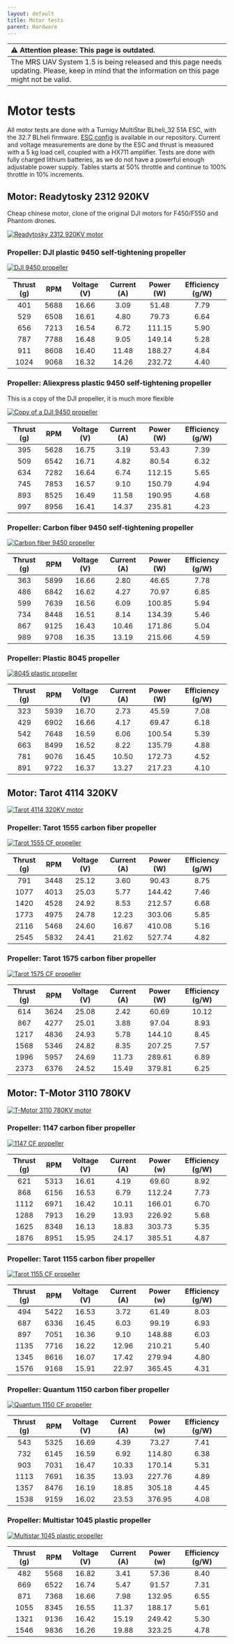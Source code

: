 ```yaml
---
layout: default
title: Motor tests
parent: Hardware
---
```


| :warning: **Attention please: This page is outdated.**                                                                                           |
| :---                                                                                                                                             |
| The MRS UAV System 1.5 is being released and this page needs updating. Please, keep in mind that the information on this page might not be valid. |

# Motor tests
All motor tests are done with a Turnigy MultiStar BLheli_32 51A ESC, with the 32.7 BLheli firmware. [ESC config](https://github.com/ctu-mrs/uav_core/blob/master/miscellaneous/blheli32_esc_config/T650/T650_M1.ini) is available in our repository. 
Current and voltage measurements are done by the ESC and thrust is measured with a 5 kg load cell, coupled with a HX711 amplifier.
Tests are done with fully charged lithium batteries, as we do not have a powerful enough adjustable power supply.
Tables starts at 50% throttle and continue to 100% throttle in 10% increments.


## Motor: Readytosky 2312 920KV
Cheap chinese motor, clone of the original DJI motors for F450/F550 and Phantom drones.

[![](fig/motor_tests/2312_920KV_readytosky.jpg "Readytosky 2312 920KV motor")](fig/motor_tests/2312_920KV_readytosky.jpg)

### Propeller: DJI plastic 9450 self-tightening propeller

[![](fig/motor_tests/9450DJI.jpg "DJI 9450 propeller")](fig/motor_tests/9450DJI.jpg)

| Thrust (g) | RPM   | Voltage (V) | Current (A) | Power (W) | Efficiency (g/W) |
| :---:      | :---: | :---:       | :---:       | :---:     | :---:            |
| 401        | 5688  | 16.66       | 3.09        | 51.48     | 7.79             |
| 529        | 6508  | 16.61       | 4.80        | 79.73     | 6.64             |
| 656        | 7213  | 16.54       | 6.72        | 111.15    | 5.90             |
| 787        | 7788  | 16.48       | 9.05        | 149.14    | 5.28             |
| 911        | 8608  | 16.40       | 11.48       | 188.27    | 4.84             |
| 1024       | 9068  | 16.32       | 14.26       | 232.72    | 4.40             |

### Propeller: Aliexpress plastic 9450 self-tightening propeller
This is a copy of the DJI propeller, it is much more flexible

[![](fig/motor_tests/9450Fake.jpg "Copy of a DJI 9450 propeller")](fig/motor_tests/9450Fake.jpg)

| Thrust (g) | RPM   | Voltage (V) | Current (A) | Power (W) | Efficiency (g/W) |
| :---:      | :---: | :---:       | :---:       | :---:     | :---:            |
| 395        | 5628  | 16.75       | 3.19        | 53.43     | 7.39             |
| 509        | 6542  | 16.71       | 4.82        | 80.54     | 6.32             |
| 634        | 7282  | 16.64       | 6.74        | 112.15    | 5.65             |
| 745        | 7853  | 16.57       | 9.10        | 150.79    | 4.94             |
| 893        | 8525  | 16.49       | 11.58       | 190.95    | 4.68             |
| 997        | 8956  | 16.41       | 14.37       | 235.81    | 4.23             |

### Propeller: Carbon fiber 9450 self-tightening propeller

[![](fig/motor_tests/9450CF.jpg "Carbon fiber 9450 propeller")](fig/motor_tests/9450CF.jpg)

| Thrust (g) | RPM   | Voltage (V) | Current (A) | Power (W) | Efficiency (g/W) |
| :---:      | :---: | :---:       | :---:       | :---:     | :---:            |
| 363        | 5899  | 16.66       | 2.80        | 46.65     | 7.78             |
| 486        | 6842  | 16.62       | 4.27        | 70.97     | 6.85             |
| 599        | 7639  | 16.56       | 6.09        | 100.85    | 5.94             |
| 734        | 8448  | 16.51       | 8.14        | 134.39    | 5.46             |
| 867        | 9125  | 16.43       | 10.46       | 171.86    | 5.04             |
| 989        | 9708  | 16.35       | 13.19       | 215.66    | 4.59             |

### Propeller: Plastic 8045 propeller

[![](fig/motor_tests/8045VIO.jpg "8045 plastic propeller")](fig/motor_tests/8045VIO.jpg)

| Thrust (g) | RPM   | Voltage (V) | Current (A) | Power (W) | Efficiency (g/W) |
| :---:      | :---: | :---:       | :---:       | :---:     | :---:            |
| 323        | 5939  | 16.70       | 2.73        | 45.59     | 7.08             |
| 429        | 6902  | 16.66       | 4.17        | 69.47     | 6.18             |
| 542        | 7648  | 16.59       | 6.06        | 100.54    | 5.39             |
| 663        | 8499  | 16.52       | 8.22        | 135.79    | 4.88             |
| 781        | 9076  | 16.45       | 10.50       | 172.73    | 4.52             |
| 891        | 9722  | 16.37       | 13.27       | 217.23    | 4.10             |

## Motor: Tarot 4114 320KV

[![](fig/motor_tests/4114Tarot.jpg "Tarot 4114 320KV motor")](fig/motor_tests/4114Tarot.jpg)

### Propeller: Tarot 1555 carbon fiber propeller

[![](fig/motor_tests/1555Tarot.jpg "Tarot 1555 CF propeller")](fig/motor_tests/1555Tarot.jpg)

| Thrust (g) | RPM   | Voltage (V) | Current (A) | Power (W) | Efficiency (g/W) |
| :---:      | :---: | :---:       | :---:       | :---:     | :---:            |
| 791        | 3448  | 25.12       | 3.60        | 90.43     | 8.75             |
| 1077       | 4013  | 25.03       | 5.77        | 144.42    | 7.46             |
| 1420       | 4528  | 24.92       | 8.53        | 212.57    | 6.68             |
| 1773       | 4975  | 24.78       | 12.23       | 303.06    | 5.85             |
| 2116       | 5468  | 24.60       | 16.67       | 410.08    | 5.16             |
| 2545       | 5832  | 24.41       | 21.62       | 527.74    | 4.82             |

### Propeller: Tarot 1575 carbon fiber propeller

[![](fig/motor_tests/1575Tarot.jpg "Tarot 1575 CF propeller")](fig/motor_tests/1575Tarot.jpg)

| Thrust (g) | RPM   | Voltage (V) | Current (A) | Power (W) | Efficiency (g/W) |
| :---:      | :---: | :---:       | :---:       | :---:     | :---:            |
| 614        | 3624  | 25.08       | 2.42        | 60.69     | 10.12            |
| 867        | 4277  | 25.01       | 3.88        | 97.04     | 8.93             |
| 1217       | 4836  | 24.93       | 5.78        | 144.10    | 8.45             |
| 1568       | 5346  | 24.82       | 8.35        | 207.25    | 7.57             |
| 1996       | 5957  | 24.69       | 11.73       | 289.61    | 6.89             |
| 2373       | 6376  | 24.52       | 15.49       | 379.81    | 6.25             |


## Motor: T-Motor 3110 780KV

[![](fig/motor_tests/MN3110.jpg "T-Motor 3110 780KV motor")](fig/motor_tests/MN3110.jpg)

### Propeller: 1147 carbon fiber propeller

[![](fig/motor_tests/1147CF.jpg "1147 CF propeller")](fig/motor_tests/1147CF.jpg)

| Thrust (g) | RPM         | Voltage (V) | Current (A) | Power (w)        | Efficiency (g/W) |
| :---:      | :---:       | :---:       | :---:       | :---:            | :---:            |
| 621        | 5313        | 16.61       | 4.19        | 69.60            | 8.92             |
| 868        | 6156        | 16.53       | 6.79        | 112.24           | 7.73             |
| 1112       | 6971        | 16.42       | 10.11       | 166.01           | 6.70             |
| 1288       | 7913        | 16.29       | 13.93       | 226.92           | 5.68             |
| 1625       | 8348        | 16.13       | 18.83       | 303.73           | 5.35             |
| 1876       | 8951        | 15.95       | 24.17       | 385.51           | 4.87             |

### Propeller: Tarot 1155 carbon fiber propeller

[![](fig/motor_tests/1155Tarot.jpg "Tarot 1155 CF propeller")](fig/motor_tests/1155Tarot.jpg)

| Thrust (g) | RPM   | Voltage (V) | Current (A) | Power (w) | Efficiency (g/W) |
| :---:      | :---: | :---:       | :---:       | :---:     | :---:            |
| 494        | 5422  | 16.53       | 3.72        | 61.49     | 8.03             |
| 687        | 6336  | 16.45       | 6.03        | 99.19     | 6.93             |
| 897        | 7051  | 16.36       | 9.10        | 148.88    | 6.03             |
| 1135       | 7716  | 16.22       | 12.96       | 210.21    | 5.40             |
| 1345       | 8616  | 16.07       | 17.42       | 279.94    | 4.80             |
| 1576       | 9168  | 15.91       | 22.97       | 365.45    | 4.31             |

### Propeller: Quantum 1150 carbon fiber propeller

[![](fig/motor_tests/1150QuantumCF.jpg "Quantum 1150 CF propeller")](fig/motor_tests/1150QuantumCF.jpg)

| Thrust (g) | RPM   | Voltage (V) | Current (A) | Power (w) | Efficiency (g/W) |
| :---:      | :---: | :---:       | :---:       | :---:     | :---:            |
| 543        | 5325  | 16.69       | 4.39        | 73.27     | 7.41             |
| 732        | 6145  | 16.59       | 6.92        | 114.80    | 6.38             |
| 903        | 7031  | 16.47       | 10.33       | 170.14    | 5.31             |
| 1113       | 7691  | 16.35       | 13.93       | 227.76    | 4.89             |
| 1357       | 8476  | 16.19       | 18.85       | 305.18    | 4.45             |
| 1538       | 9159  | 16.02       | 23.53       | 376.95    | 4.08             |

### Propeller: Multistar 1045 plastic propeller

[![](fig/motor_tests/1045Multistar.jpg "Multistar 1045 plastic propeller")](fig/motor_tests/1045Multistar.jpg)

| Thrust (g) | RPM   | Voltage (V) | Current (A) | Power (w) | Efficiency (g/W) |
| :---:      | :---: | :---:       | :---:       | :---:     | :---:            |
| 482        | 5568  | 16.82       | 3.41        | 57.36     | 8.40             |
| 669        | 6522  | 16.74       | 5.47        | 91.57     | 7.31             |
| 871        | 7368  | 16.66       | 7.98        | 132.95    | 6.55             |
| 1055       | 8345  | 16.55       | 11.37       | 188.17    | 5.61             |
| 1321       | 9136  | 16.42       | 15.19       | 249.42    | 5.30             |
| 1546       | 9836  | 16.26       | 19.88       | 323.25    | 4.78             |

